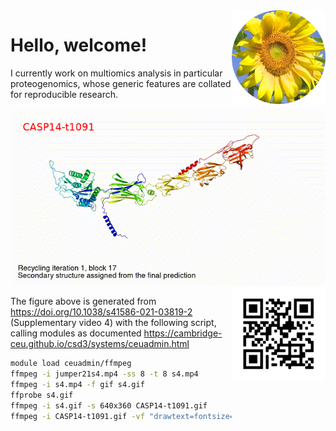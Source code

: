 <img src="https://github.com/jinghuazhao/jinghuazhao/blob/master/gansubaiyin-circle.png" align="right" height="150" width="150" />

# Hello, welcome!

I currently work on multiomics analysis in particular proteogenomics, whose generic features are collated for reproducible research.

![Another beast being trained in town...](CASP14-t1091-text.gif)
<img src="https://github.com/jinghuazhao/jinghuazhao/blob/master/jhz-50.png" align="right" />

The figure above is generated from https://doi.org/10.1038/s41586-021-03819-2 (Supplementary video 4) with the following script,
calling modules as documented <https://cambridge-ceu.github.io/csd3/systems/ceuadmin.html>

```bash
module load ceuadmin/ffmpeg
ffmpeg -i jumper21s4.mp4 -ss 8 -t 8 s4.mp4
ffmpeg -i s4.mp4 -f gif s4.gif
ffprobe s4.gif
ffmpeg -i s4.gif -s 640x360 CASP14-t1091.gif
ffmpeg -i CASP14-t1091.gif -vf "drawtext=fontsize=20:text='CASP14-t1091':fontcolor=red:x=25:y=30" CASP14-t1091-text.gif
```
